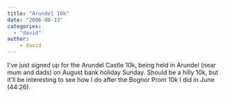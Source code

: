 ```yaml
---
title: "Arundel 10k"
date: "2006-08-13"
categories: 
  - "david"
author:
    - david
---
```


I've just signed up for the Arundel Castle 10k, being held in Arundel (near mum and dads) on August bank holiday Sunday. Should be a hilly 10k, but it'll be interesting to see how I do after the Bognor Prom 10k I did in June (44:26).
